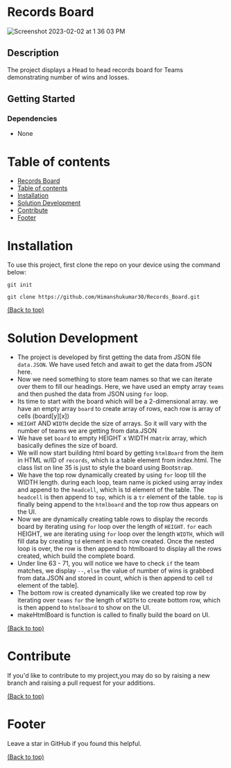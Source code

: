 # Records Board
![Screenshot 2023-02-02 at 1 36 03 PM](https://user-images.githubusercontent.com/87880250/216455007-6655a15e-5fa4-4ee2-835d-b25be4b5a017.png)

## Description

The project displays a Head to head records board for Teams demonstrating number of wins and losses.

## Getting Started

### Dependencies

- None

# Table of contents

- [Records Board](#records-board)
- [Table of contents](#table-of-contents)
- [Installation](#installation)
- [Solution Development](#solution-development)
- [Contribute](#contribute)
- [Footer](#footer)

# Installation

To use this project, first clone the repo on your device using the command below:

`git init`

`git clone https://github.com/Himanshukumar30/Records_Board.git`

[(Back to top)](#table-of-contents)

# Solution Development

- The project is developed by first getting the data from JSON file `data.JSON`. We have used fetch and await to get the data from JSON here.
- Now we need something to store team names so that we can iterate over them to fill our headings. Here, we have used an empty array `teams` and then pushed the data from JSON using `for` loop.
- Its time to start with the board which will be a 2-dimensional array. we have an empty array `board` to create array of rows, each row is array of cells (board[y][x])
- `HEIGHT` AND `WIDTH` decide the size of arrays. So it will vary with the number of teams we are getting from data.JSON
- We have set `board` to empty HEIGHT x WIDTH ma`tr`ix array, which basically defines the size of board.
- We will now start building html board by getting `htmlBoard` from the item in HTML w/ID of `records`, which is a table element from index.html. The class list on line 35 is just to style the board using Boots`tr`ap.
- We have the top row dynamically created by using `for` loop till the WIDTH length. during each loop, team name is picked using array index and append to the `headcell`, which is td element of the table. The `headcell` is then append to `top`, which is a ``tr`` element of the table. `top` is finally being append to the `htmlboard` and the top row thus appears on the UI.
- Now we are dynamically creating table rows to display the records board by iterating using `for` loop over the length of `HEIGHT`. `for` each HEIGHT, we are iterating using `for` loop over the length `WIDTH`, which will fill data by creating `td` element in each row created. Once the nested loop is over, the row is then append to htmlboard to display all the rows created, which build the complete board.
- Under line 63 - 71, you will notice we have to check ``if`` the team matches, we display `--`, `else` the value of number of wins is grabbed from data.JSON and stored in count, which is then append to cell `td` element of the table].
- The bottom row is created dynamically like we created top row by iterating over `teams` `for` the length of `WIDTH` to create bottom row, which is then append to `htmlboard` to show on the UI.
- makeHtmlBoard is function is called to finally build the board on UI.

[(Back to top)](#table-of-contents)

# Contribute

If you'd like to contribute to my project,you may do so by raising a new branch and raising a pull request for your additions.

[(Back to top)](#table-of-contents)

# Footer

Leave a star in GitHub if you found this helpful.

[(Back to top)](#table-of-contents)
